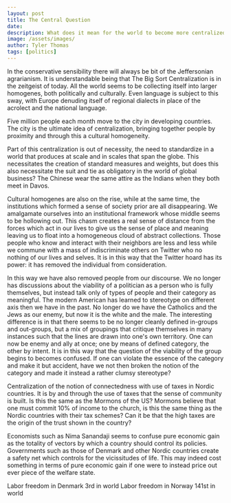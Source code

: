 ```yaml
---
layout: post
title: The Central Question
date: 
description: What does it mean for the world to become more centralized?
image: /assets/images/
author: Tyler Thomas
tags: [politics]
---
```


In the conservative sensibility there will always be bit of the Jeffersonian
agrarianism. It is understandable being that The Big Sort
Centralization is in the zeitgeist of today. All the world seems to be
collecting itself into larger homogenes, both politically and culturally. Even
language is subject to this sway, with Europe denuding itself of regional
dialects in place of the acrolect and the national language. 


Five million people each month move to the city in developing countries. The
city is the ultimate idea of centralization, bringing together people by
proximity and through this a cultural homogeneity. 

Part of this centralization is out of necessity, the need to standardize in a
world that produces at scale and in scales that span the globe. This
necessitates the creation of standard measures and weights, but does this also
necessitate the suit and tie as obligatory in the world of global business? The
Chinese wear the same attire as the Indians when they both meet in Davos.

Cultural homogenes are also on the rise, while at the same time, the
institutions which formed a sense of society prior are all disappearing. We
amalgamate ourselves into an institutional framework whose middle seems to be
hollowing out. This chasm creates a real sense of distance from the forces which
act in our lives to give us the sense of place and meaning leaving us to float
into a homogeneous cloud of abstract collections. Those people who know and
interact with their neighbors are less and less while we commune with a mass of
indiscriminate others on Twitter who no nothing of our lives and selves. It is
in this way that the Twitter hoard has its power: it has removed the individual
from consideration.

In this way we have also removed people from our discourse. We no longer has
discussions about the viability of a politician as a person who is fully
themselves, but instead talk only of types of people and their category as
meaningful. The modern American has learned to stereotype on different axis then
we have in the past. No longer do we have the Catholics and the Jews as our
enemy, but now it is the white and the male. The interesting difference is in
that there seems to be no longer cleanly defined in-groups and out-groups, but a
mix of groupings that critique themselves in many instances such that the lines
are drawn into one's own territory. One can now be enemy and ally at once; one
by means of defined category, the other by intent. It is in this way that the
question of the viability of the group begins to becomes confused. If one can
violate the essence of the category and make it but accident, have we not then
broken the notion of the category and made it instead a rather clumsy
stereotype?

Centralization of the notion of connectedness with use of taxes in Nordic
countries. It is by and through the use of taxes that the sense of community is
built. Is this the same as the Mormons of the US? Mormons believe that one must
commit 10% of income to the church, is this the same thing as the Nordic
countries with their tax schemes? Can it be that the high taxes are the origin
of the trust shown in the country?

Economists such as Nima Sanandaji seems to confuse pure economic gain as the
totality of vectors by which a country should control its policies. Governments
such as those of Denmark and other Nordic countries create a safety net which
controls for the vicissitudes of life. This may indeed cost something in terms
of pure economic gain if one were to instead price out ever piece of the welfare
state.

Labor freedom in Denmark 3rd in world
Labor freedom in Norway 141st in world
